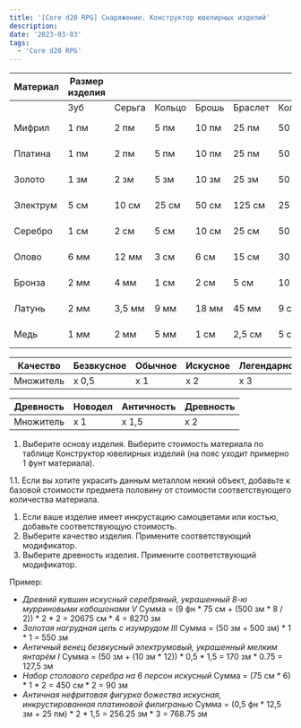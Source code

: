 ```yaml
---
title: '[Core d20 RPG] Снаряжение. Конструктор ювелирных изделий'
description:
date: '2023-03-03'
tags:
  - 'Core d20 RPG'
---
```




| Материал | Размер изделия |        |        |       |         |       |         |        |
| -------- | -------------- | ------ | ------ | ----- | ------- | ----- | ------- | ------ |
|          | Зуб            | Серьга | Кольцо | Брошь | Браслет | Колье | Пояс    | Венец  |
| Мифрил   | 1 пм           | 2 пм   | 5 пм   | 10 пм | 25 пм   | 50 пм | 75 пм   | 100 пм |
| Платина  | 1 пм           | 2 пм   | 5 пм   | 10 пм | 25 пм   | 50 пм | 75 пм   | 100 пм |
| Золото   | 1 зм           | 2 зм   | 5 зм   | 10 зм | 25 зм   | 50 зм | 75 зм   | 100 зм |
| Электрум | 5 см           | 10 см  | 25 см  | 50 см | 125 см  | 25 зм | 37,5 зм | 50 зм  |
| Серебро  | 1 см           | 2 см   | 5 см   | 10 см | 25 см   | 50 см | 75 см   | 100 см |
| Олово    | 6 мм           | 12 мм  | 3 см   | 6 см  | 15 см   | 30 см | 45 см   | 60 см  |
| Бронза   | 2 мм           | 4 мм   | 1 см   | 2 см  | 5 см    | 10 см | 15 см   | 20 см  |
| Латунь   | 2 мм           | 3,5 мм | 9 мм   | 18 мм | 45 мм   | 9 см  | 13,5 см | 18 см  |
| Медь     | 1 мм           | 2 мм   | 5 мм   | 1 см  | 2,5 см  | 5 см  | 7,5 см  | 10 см  |

| Качество  | Безвкусное | Обычное | Искусное | Легендарное |
| --------- | ---------- | ------- | -------- | ----------- |
| Множитель | х 0,5      | х 1     | х 2      | х 3         |

| Древность | Новодел | Античность | Древность |
| --------- | ------- | ---------- | --------- |
| Множитель | х 1     | х 1,5      | х 2       |

1. Выберите основу изделия. Выберите стоимость материала по таблице Конструктор ювелирных изделий (на пояс уходит примерно 1 фунт материала).

1.1. Если вы хотите украсить данным металлом некий объект, добавьте к базовой стоимости предмета половину от стоимости соответствующего количества материала.

1. Если ваше изделие имеет инкрустацию самоцветами или костью, добавьте соответствующую стоимость.
2. Выберите качество изделия. Примените соответствующий модификатор.
3. Выберите древность изделия. Примените соответствующий модификатор.

Пример:

- _Древний кувшин искусный серебряный, украшенный 8-ю мурриновыми кабошонами V_
  Сумма = (9 фн \* 75 см + (500 зм \* 8 / 2)) \* 2 \* 2 = 20675 см \* 4 = 8270 зм
- _Золотая нагрудная цепь с изумрудом III_
  Сумма = (50 зм + 500 зм) \* 1 \* 1 = 550 зм
- _Античный венец безвкусный электрумовый, украшенный мелким янтарём I_
  Сумма = (50 зм + (10 зм \* 12)) \* 0,5 \* 1,5 = 170 зм \* 0.75 = 127,5 зм
- _Набор столового серебра на 6 персон искусный_
  Сумма = (75 см \* 6) \* 1 \* 2 = 450 см \* 2 = 90 зм
- _Античная нефритовая фигурка божества искусная, инкрустированная платиновой филигранью_
  Сумма = (0,5 фн \* 12,5 зм + 25 пм) \* 2 \* 1,5 = 256.25 зм \* 3 = 768.75 зм
